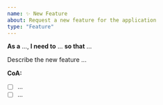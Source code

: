 ```yaml
---
name: ✨ New Feature
about: Request a new feature for the application
type: "Feature"
---
```


**As a** ...,
**I need to** ...
**so that** ...

Describe the new feature ...

**CoA:**
- [ ] ...
- [ ] ...